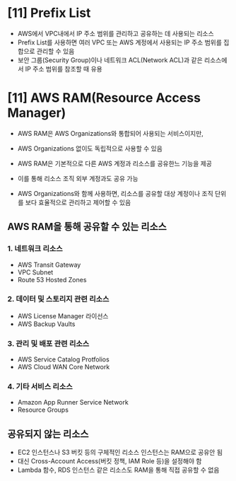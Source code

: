# [11] Prefix List
- AWS에서 VPC내에서 IP 주소 범위를 관리하고 공유하는 데 사용되는 리소스
- Prefix List를 사용하면 여러 VPC 또는 AWS 계정에서 사용되는 IP 주소 범위를 집합으로 관리할 수 있음
- 보안 그룹(Security Group)이나 네트워크 ACL(Network ACL)과 같은 리소스에서 IP 주소 범위를 참조할 때 유용

# [11] AWS RAM(Resource Access Manager)
- AWS RAM은 AWS Organizations와 통합되어 사용되는 서비스이지만,
- AWS Organizations 없이도 독립적으로 사용할 수 있음
- AWS RAM은 기본적으로 다른 AWS 계정과 리소스를 공유한느 기능을 제공
- 이를 통해 리소스 조직 외부 계정과도 공유 가능

- AWS Organizations와 함께 사용하면, 리소스를 공유할 대상 계정이나 조직 단위를 보다 효율적으로 관리하고 제어할 수 있음

## AWS RAM을 통해 공유할 수 있는 리소스
### 1. 네트워크 리소스
- AWS Transit Gateway
- VPC Subnet
- Route 53 Hosted Zones

### 2. 데이터 및 스토리지 관련 리소스
- AWS License Manager 라이선스
- AWS Backup Vaults

### 3. 관리 및 배포 관련 리소스
- AWS Service Catalog Protfolios
- AWS Cloud WAN Core Network

### 4. 기타 서비스 리소스
- Amazon App Runner Service Network
- Resource Groups

## 공유되지 않는 리소스
- EC2 인스턴스나 S3 버킷 등의 구체적인 리소스 인스턴스는 RAM으로 공유안 됨
- 대신 Cross-Account Access(버킷 정책, IAM Role 등)을 설정해야 함
- Lambda 함수, RDS 인스턴스 같은 리소스도 RAM을 통해 직접 공유할 수 없음

